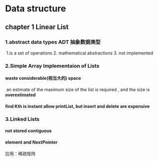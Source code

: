 # Data structure 

## chapter 1 Linear List 

### 1.abstract data types ADT 抽象数据类型

​	1.is a set of operations   2. mathematical abstractions  3. not implemented  

### 2.Simple Array Implementaion of Lists  

#### waste considerable(相当大的) space 

​	an estimate of the maximum size of the list is required , and the size is **overestimated** 

#### find Kth is instant  allow printList, but insert and delete are expensive 

### 3.Linked Lists  

#### not stored contiguous  

#### element and NextPointer 

应用：稀疏矩阵







